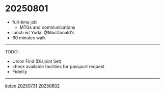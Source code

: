 <head><meta name="viewport" content="width=device-width, initial-scale=1.0, user-scalable=yes" /><meta charset="UTF-8"></head>

# 20250801

- full-time job
	- MTGs and communications
- lunch w/ Yudai @MacDonald's
- 60 minutes walk

---

TODO:

- Union Find (Disjoint Set)
- check available facilities for passport request
- Fidelity

---

[index](../../index.html)
[20250731](../07/20250731.html)
[20250802](20250802.html)
